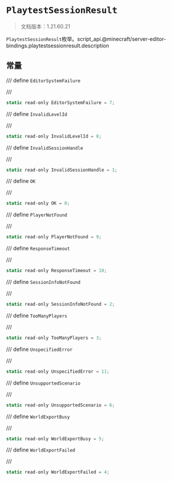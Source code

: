 # `PlaytestSessionResult`

> 文档版本：1.21.60.21

`PlaytestSessionResult`枚举。script_api.@minecraft/server-editor-bindings.playtestsessionresult.description

## 常量

/// define
`EditorSystemFailure`


///

```js
static read-only EditorSystemFailure = 7;
```


/// define
`InvalidLevelId`


///

```js
static read-only InvalidLevelId = 8;
```


/// define
`InvalidSessionHandle`


///

```js
static read-only InvalidSessionHandle = 1;
```


/// define
`OK`


///

```js
static read-only OK = 0;
```


/// define
`PlayerNotFound`


///

```js
static read-only PlayerNotFound = 9;
```


/// define
`ResponseTimeout`


///

```js
static read-only ResponseTimeout = 10;
```


/// define
`SessionInfoNotFound`


///

```js
static read-only SessionInfoNotFound = 2;
```


/// define
`TooManyPlayers`


///

```js
static read-only TooManyPlayers = 3;
```


/// define
`UnspecifiedError`


///

```js
static read-only UnspecifiedError = 11;
```


/// define
`UnsupportedScenario`


///

```js
static read-only UnsupportedScenario = 6;
```


/// define
`WorldExportBusy`


///

```js
static read-only WorldExportBusy = 5;
```


/// define
`WorldExportFailed`


///

```js
static read-only WorldExportFailed = 4;
```

